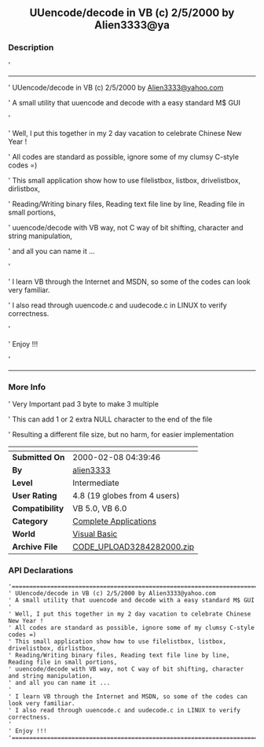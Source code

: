 ﻿<div align="center">

## UUencode/decode in VB \(c\) 2/5/2000 by Alien3333@ya


</div>

### Description

'

----

' UUencode/decode in VB (c) 2/5/2000 by Alien3333@yahoo.com

' A small utility that uuencode and decode with a easy standard M$ GUI

'

' Well, I put this together in my 2 day vacation to celebrate Chinese New Year !

' All codes are standard as possible, ignore some of my clumsy C-style codes =)

' This small application show how to use filelistbox, listbox, drivelistbox, dirlistbox,

' Reading/Writing binary files, Reading text file line by line, Reading file in small portions,

' uuencode/decode with VB way, not C way of bit shifting, character and string manipulation,

' and all you can name it ...

'

' I learn VB through the Internet and MSDN, so some of the codes can look very familiar.

' I also read through uuencode.c and uudecode.c in LINUX to verify correctness.

'

' Enjoy !!!

'

----


 
### More Info
 
' Very Important pad 3 byte to make 3 multiple

' This can add 1 or 2 extra NULL character to the end of the file

' Resulting a different file size, but no harm, for easier implementation


<span>             |<span>
---                |---
**Submitted On**   |2000-02-08 04:39:46
**By**             |[alien3333](https://github.com/Planet-Source-Code/PSCIndex/blob/master/ByAuthor/alien3333.md)
**Level**          |Intermediate
**User Rating**    |4.8 (19 globes from 4 users)
**Compatibility**  |VB 5\.0, VB 6\.0
**Category**       |[Complete Applications](https://github.com/Planet-Source-Code/PSCIndex/blob/master/ByCategory/complete-applications__1-27.md)
**World**          |[Visual Basic](https://github.com/Planet-Source-Code/PSCIndex/blob/master/ByWorld/visual-basic.md)
**Archive File**   |[CODE\_UPLOAD3284282000\.zip](https://github.com/Planet-Source-Code/alien3333-uuencode-decode-in-vb-c-2-5-2000-by-alien3333-ya__1-5932/archive/master.zip)

### API Declarations

```
'==================================================================================
' UUencode/decode in VB (c) 2/5/2000 by Alien3333@yahoo.com
' A small utility that uuencode and decode with a easy standard M$ GUI
'
' Well, I put this together in my 2 day vacation to celebrate Chinese New Year !
' All codes are standard as possible, ignore some of my clumsy C-style codes =)
' This small application show how to use filelistbox, listbox, drivelistbox, dirlistbox,
' Reading/Writing binary files, Reading text file line by line, Reading file in small portions,
' uuencode/decode with VB way, not C way of bit shifting, character and string manipulation,
' and all you can name it ...
'
' I learn VB through the Internet and MSDN, so some of the codes can look very familiar.
' I also read through uuencode.c and uudecode.c in LINUX to verify correctness.
'
' Enjoy !!!
'==================================================================================
```





